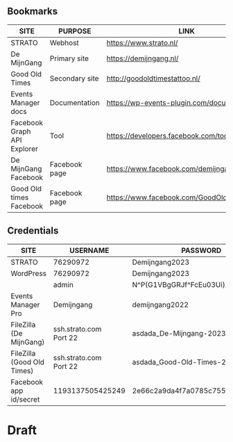 ## Bookmarks

| SITE                        | PURPOSE        | LINK                                            |
| --------------------------- | -------------- | ----------------------------------------------- |
| STRATO                      | Webhost        | https://www.strato.nl/                          |
| De MijnGang                 | Primary site   | https://demijngang.nl/                          |
| Good Old Times              | Secondary site | http://goodoldtimestattoo.nl/                   |
| Events Manager docs         | Documentation  | https://wp-events-plugin.com/documentation/     |
| Facebook Graph API Explorer | Tool           | https://developers.facebook.com/tools/explorer/ |
| De MijnGang Facebook        | Facebook page  | https://www.facebook.com/demijngang/            |
| Good Old times Facebook     | Facebook page  | https://www.facebook.com/GoodOldTimesShop/      |

## Credentials

| SITE                       | USERNAME                  | PASSWORD                         |
| -------------------------- | ------------------------- | -------------------------------- |
| STRATO                     | 76290972                  | Demijngang2023                   |
| WordPress                  | 76290972                  | Demijngang2023                   |
|                            | admin                     | N^P(G1VBgGRJf^FcEu03Ui)A         |
| Events Manager Pro         | Demijngang                | demijngang2022                   |
| FileZilla (De MijnGang)    | ssh.strato.com<br>Port 22 | asdada_De-Mijngang-2023          |
| FileZilla (Good Old Times) | ssh.strato.com<br>Port 22 | asdada_Good-Old-Times-2023       |
| Facebook app id/secret     | 1193137505425249          | 2e66c2a9da4f7a0785c75537b1461695 |

# Draft
